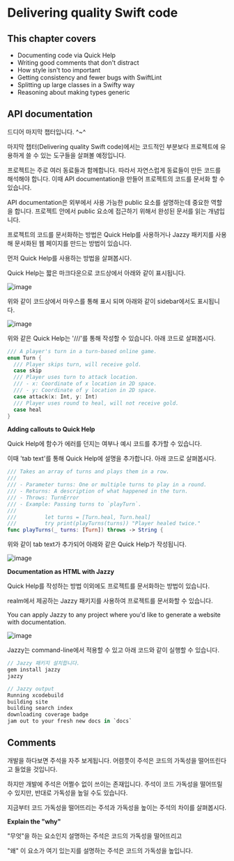 # Delivering quality Swift code

## This chapter covers
- Documenting code via Quick Help
- Writing good comments that don't distract
- How style isn't too important
- Getting consistency and fewer bugs with SwiftLint
- Splitting up large classes in a Swifty way
- Reasoning about making types generic

## API documentation
드디어 마지막 챕터입니다. ^~^

마지막 챕터(Delivering quality Swift code)에서는 코드적인 부분보다 프로젝트에 유용하게 쓸 수 있는 도구들을 살펴볼 예정입니다.

프로젝트는 주로 여러 동료들과 함께합니다. 따라서 자연스럽게 동료들이 만든 코드를 해석해야 합니다.
이때 API documentation을 만들어 프로젝트의 코드를 문서화 할 수 있습니다.

API documentation은 외부에서 사용 가능한 public 요소를 설명하는데 중요한 역할을 합니다.
프로젝트 안에서 public 요소에 접근하기 위해서 완성된 문서를 읽는 개념입니다.

프로젝트의 코드를 문서화하는 방법은 Quick Help를 사용하거나 Jazzy 패키지를 사용해 문서화된 웹 페이지를 만드는 방법이 있습니다.

먼저 Quick Help를 사용하는 방법을 살펴봅시다.

Quick Help는 짧은 마크다운으로 코드상에서 아래와 같이 표시됩니다.

![image](https://github.com/hongjunehuke/Swift-in-depth/assets/83629193/0004055c-4ed8-467d-b25d-48d0a9d9fffa)

위와 같이 코드상에서 마우스를 통해 표시 되며 아래와 같이 sidebar에서도 표시됩니다.

![image](https://github.com/hongjunehuke/Swift-in-depth/assets/83629193/92721cc4-2f3e-48b8-b493-5f6855be4e81)


위와 같은 Quick Help는 '///'를 통해 작성할 수 있습니다.
아래 코드로 살펴봅시다.

```swift
/// A player's turn in a turn-based online game.
enum Turn {
  /// Player skips turn, will receive gold.
  case skip
  /// Player uses turn to attack location.
  /// - x: Coordinate of x location in 2D space.
  /// - y: Coordinate of y location in 2D space.
  case attack(x: Int, y: Int)
  /// Player uses round to heal, will not receive gold.
  case heal
}
```

**Adding callouts to Quick Help**

Quick Help에 함수가 에러를 던지는 여부나 예시 코드를 추가할 수 있습니다.

이때 'tab text'를 통해 Quick Help에 설명을 추가합니다.
아래 코드로 살펴봅시다.

```swift
/// Takes an array of turns and plays them in a row.
///
/// - Parameter turns: One or multiple turns to play in a round.
/// - Returns: A description of what happened in the turn.
/// - Throws: TurnError
/// - Example: Passing turns to `playTurn`.
///
///         let turns = [Turn.heal, Turn.heal]
///         try print(playTurns(turns)) "Player healed twice."
func playTurns(_ turns: [Turn]) throws -> String {
```

위와 같이 tab text가 추가되어 아래와 같은 Quick Help가 작성됩니다.

![image](https://github.com/hongjunehuke/Swift-in-depth/assets/83629193/64052fdd-cd2f-4650-b173-9303bc8170d8)

**Documentation as HTML with Jazzy**

Quick Help를 작성하는 방법 이외에도 프로젝트를 문서화하는 방법이 있습니다.

realm에서 제공하는 Jazzy 패키지를 사용하여 프로젝트를 문서화할 수 있습니다.

You can apply Jazzy to any project where you'd like to generate a website with documentation.

![image](https://github.com/hongjunehuke/Swift-in-depth/assets/83629193/e23d3992-9c35-43e3-9321-1f13186e72a9)

Jazzy는 command-line에서 적용할 수 있고 아래 코드와 같이 실행할 수 있습니다.

```swift
// Jazzy 패키지 설치합니다.
gem install jazzy
jazzy
```

```swift
// Jazzy output
Running xcodebuild
building site
building search index
downloading coverage badge
jam out to your fresh new docs in `docs`
```

## Comments

개발을 하다보면 주석을 자주 보게됩니다. 
어렴풋이 주석은 코드의 가독성을 떨어뜨린다고 들었을 것입니다.

하지만 개발에 주석은 어쩔수 없이 쓰이는 존재입니다. 
주석이 코드 가독성을 떨어뜨릴 수 있지만, 반대로 가독성을 높일 수도 있습니다.

지금부터 코드 가독성을 떨어뜨리는 주석과 가독성을 높이는 주석의 차이를 살펴봅시다.

**Explain the "why"**

"무엇"을 하는 요소인지 설명하는 주석은 코드의 가독성을 떨어뜨리고

"왜" 이 요소가 여기 있는지를 설명하는 주석은 코드의 가독성을 높입니다.















